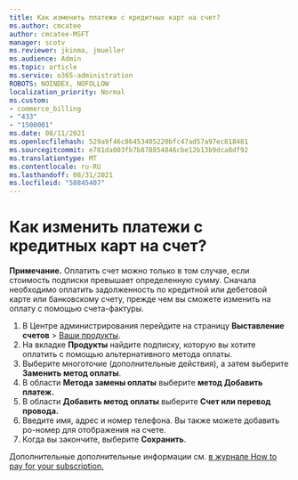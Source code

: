 ```yaml
---
title: Как изменить платежи с кредитных карт на счет?
ms.author: cmcatee
author: cmcatee-MSFT
manager: scotv
ms.reviewer: jkinma, jmueller
ms.audience: Admin
ms.topic: article
ms.service: o365-administration
ROBOTS: NOINDEX, NOFOLLOW
localization_priority: Normal
ms.custom:
- commerce_billing
- "433"
- "1500001"
ms.date: 08/11/2021
ms.openlocfilehash: 529a9f46c86453405220bfc47ad57a97ec818481
ms.sourcegitcommit: e781da003fb7b878854846cbe12b13b9dca8df92
ms.translationtype: MT
ms.contentlocale: ru-RU
ms.lasthandoff: 08/31/2021
ms.locfileid: "58845407"
---
```

# <a name="how-do-i-change-from-credit-card-payments-to-invoice"></a>Как изменить платежи с кредитных карт на счет?

**Примечание.** Оплатить счет можно только в том случае, если стоимость подписки превышает определенную сумму. Сначала необходимо оплатить задолженность по кредитной или дебетовой карте или банковскому счету, прежде чем вы сможете изменить на оплату с помощью счета-фактуры.

1. В Центре администрирования перейдите на страницу **Выставление счетов** > [Ваши продукты](https://go.microsoft.com/fwlink/p/?linkid=842054).
2. На вкладке **Продукты** найдите подписку, которую вы хотите оплатить с помощью альтернативного метода оплаты.
3. Выберите многоточие (дополнительные действия), а затем выберите **Заменить метод оплаты**.
4. В области **Метода замены оплаты** выберите **метод Добавить платеж.**
5. В области **Добавить метод оплаты** выберите **Счет или перевод провода.**
6. Введите имя, адрес и номер телефона. Вы также можете добавить po-номер для отображения на счете.
7. Когда вы закончите, выберите **Сохранить**.

Дополнительные дополнительные информации см. [в журнале How to pay for your subscription.](https://docs.microsoft.com/microsoft-365/commerce/billing-and-payments/pay-for-your-subscription)